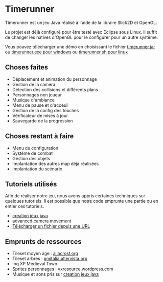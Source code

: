 Timerunner
==========

Timerunner est un jeu Java réalisé à l'aide de la libraire Slick2D et OpenGL.

Le projet est déjà configuré pour être testé avec Eclipse sous Linux. Il suffit de changer les natives d'OpenGL pour le configurer pour un autre système.

Vous pouvez télécharger une démo en choisissant le fichier [timerunner.jar](https://github.com/Claros/Timerunner/blob/master/timerunner.jar.zip?raw=true) ou [timerunner.exe pour windows](https://github.com/Claros/Timerunner/blob/master/timerunner.exe.zip?raw=true) ou [timerunner.sh pour linux](https://github.com/Claros/Timerunner/blob/master/timerunner.sh.tar.bz2?raw=true)

Choses faites
-------------
* Déplacement et animation du personnage
* Gestion de la caméra
* Détection des collisions et différents plans
* Personnages non joueur
* Musique d'ambiance
* Menu de pause et d'acceuil
* Gestion de la config des touches
* Vérificateur de mises à jour
* Sauvegarde de la progression

Choses restant à faire
----------------------
* Menu de configuration
* Système de combat
* Gestion des objets
* Implantation des autres map déjà réalisées
* Implantation du scénario

Tutoriels utilisés
------------------
Afin de réaliser notre jeu, nous avons appris certaines techniques sur quelques tutoriels. Il est possible que notre code emprunte une partie ou en entier ces tutoriels.
* [creation jeux java](http://www.creationjeuxjava.fr/)
* [advanced camera movement](http://shockper.com/blog/tutorials/slick2d-advanced-camera-movement/)
* [Télécharger un fichier depuis une URL](http://respawner.fr/blog/index.php?post/2008/09/07/Telecharger-un-fichier-depuis-une-URL-avec-Java)

Emprunts de ressources
----------------------
* Tileset moyen âge : [allacrost.org](http://www.allacrost.org/forum/viewtopic.php?p=34055#p34055)
* Tileset arbres : [gmitalia.altervista.org](http://gmitalia.altervista.org/gmi_forum/viewtopic.php?p=123499&sid=a59f3246236cd43a2a6015a01c59a618#p123499)
* Inq XP Medieval Town
* Sprites personnages : [vxresource.wordpress.com](http://vxresource.wordpress.com/2010/03/29/o-mai-gaad-its-an-update/)
* Musique et sons pris sur [creation jeux java](http://www.creationjeuxjava.fr/)
